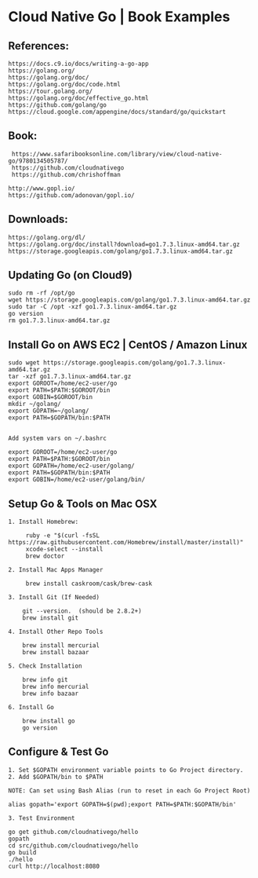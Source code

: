 
# Cloud Native Go | Book Examples


## References:

    https://docs.c9.io/docs/writing-a-go-app
    https://golang.org/
    https://golang.org/doc/
    https://golang.org/doc/code.html
    https://tour.golang.org/
    https://golang.org/doc/effective_go.html
    https://github.com/golang/go
    https://cloud.google.com/appengine/docs/standard/go/quickstart

## Book:

	 https://www.safaribooksonline.com/library/view/cloud-native-go/9780134505787/
	 https://github.com/cloudnativego
	 https://github.com/chrishoffman
	 
    http://www.gopl.io/
    https://github.com/adonovan/gopl.io/

## Downloads:

    https://golang.org/dl/
    https://golang.org/doc/install?download=go1.7.3.linux-amd64.tar.gz
    https://storage.googleapis.com/golang/go1.7.3.linux-amd64.tar.gz

## Updating Go (on Cloud9)

    sudo rm -rf /opt/go
    wget https://storage.googleapis.com/golang/go1.7.3.linux-amd64.tar.gz
    sudo tar -C /opt -xzf go1.7.3.linux-amd64.tar.gz
    go version
    rm go1.7.3.linux-amd64.tar.gz 

## Install Go on AWS EC2 | CentOS / Amazon Linux

    sudo wget https://storage.googleapis.com/golang/go1.7.3.linux-amd64.tar.gz
    tar -xzf go1.7.3.linux-amd64.tar.gz 
    export GOROOT=/home/ec2-user/go
    export PATH=$PATH:$GOROOT/bin 
    export GOBIN=$GOROOT/bin 
    mkdir ~/golang/ 
    export GOPATH=~/golang/ 
    export PATH=$GOPATH/bin:$PATH 


    Add system vars on ~/.bashrc

    export GOROOT=/home/ec2-user/go
    export PATH=$PATH:$GOROOT/bin
    export GOPATH=/home/ec2-user/golang/
    export PATH=$GOPATH/bin:$PATH
    export GOBIN=/home/ec2-user/golang/bin/

## Setup Go & Tools on Mac OSX

    1. Install Homebrew: 
     
    	 ruby -e "$(curl -fsSL https://raw.githubusercontent.com/Homebrew/install/master/install)"
    	 xcode-select --install
    	 brew doctor
    	 
    2. Install Mac Apps Manager

    	 brew install caskroom/cask/brew-cask

    3. Install Git (If Needed)

		git --version.  (should be 2.8.2+)
		brew install git
		
    4. Install Other Repo Tools

		brew install mercurial
		brew install bazaar

    5. Check Installation

    	brew info git
		brew info mercurial
		brew info bazaar

    6. Install Go

		brew install go
		go version

## Configure & Test Go

	1. Set $GOPATH environment variable points to Go Project directory.
	2. Add $GOPATH/bin to $PATH
	
	NOTE: Can set using Bash Alias (run to reset in each Go Project Root)
	
	alias gopath='export GOPATH=$(pwd);export PATH=$PATH:$GOPATH/bin'
	
	3. Test Environment

	go get github.com/cloudnativego/hello
	gopath
	cd src/github.com/cloudnativego/hello
	go build
	./hello
	curl http://localhost:8080
	


    